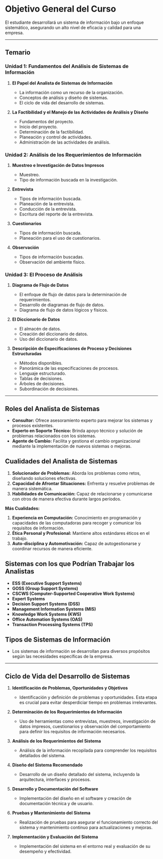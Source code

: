 # Objetivo General del Curso

El estudiante desarrollará un sistema de información bajo un enfoque sistemático, asegurando un alto nivel de eficacia y calidad para una empresa.

---

## Temario

### Unidad 1: Fundamentos del Análisis de Sistemas de Información

1. **El Papel del Analista de Sistemas de Información**
   - La información como un recurso de la organización.
   - Conceptos de análisis y diseño de sistemas.
   - El ciclo de vida del desarrollo de sistemas.
   
2. **La Factibilidad y el Manejo de las Actividades de Análisis y Diseño**
   - Fundamentos del proyecto.
   - Inicio del proyecto.
   - Determinación de la factibilidad.
   - Planeación y control de actividades.
   - Administración de las actividades de análisis.

### Unidad 2: Análisis de los Requerimientos de Información

1. **Muestreo e Investigación de Datos Impresos**
   - Muestreo.
   - Tipo de información buscada en la investigación.

2. **Entrevista**
   - Tipos de información buscada.
   - Planeación de la entrevista.
   - Conducción de la entrevista.
   - Escritura del reporte de la entrevista.

3. **Cuestionarios**
   - Tipos de información buscada.
   - Planeación para el uso de cuestionarios.

4. **Observación**
   - Tipos de información buscadas.
   - Observación del ambiente físico.

### Unidad 3: El Proceso de Análisis

1. **Diagrama de Flujo de Datos**
   - El enfoque de flujo de datos para la determinación de requerimientos.
   - Desarrollo de diagramas de flujo de datos.
   - Diagrama de flujo de datos lógicos y físicos.

2. **El Diccionario de Datos**
   - El almacén de datos.
   - Creación del diccionario de datos.
   - Uso del diccionario de datos.

3. **Descripción de Especificaciones de Proceso y Decisiones Estructuradas**
   - Métodos disponibles.
   - Panorámica de las especificaciones de procesos.
   - Lenguaje estructurado.
   - Tablas de decisiones.
   - Árboles de decisiones.
   - Subordinación de decisiones.

---

## Roles del Analista de Sistemas

- **Consultor:** Ofrece asesoramiento experto para mejorar los sistemas y procesos existentes.
- **Experto en Soporte Técnico:** Brinda apoyo técnico y solución de problemas relacionados con los sistemas.
- **Agente de Cambio:** Facilita y gestiona el cambio organizacional mediante la implementación de nuevos sistemas o mejoras.

## Cualidades del Analista de Sistemas

1. **Solucionador de Problemas:** Aborda los problemas como retos, diseñando soluciones efectivas.
2. **Capacidad de Afrontar Situaciones:** Enfrenta y resuelve problemas de manera sistemática.
3. **Habilidades de Comunicación:** Capaz de relacionarse y comunicarse con otros de manera efectiva durante largos períodos.

**Más Cualidades:**
1. **Experiencia en Computación:** Conocimiento en programación y capacidades de las computadoras para recoger y comunicar los requisitos de información.
2. **Ética Personal y Profesional:** Mantiene altos estándares éticos en el trabajo.
3. **Auto-disciplina y Automotivación:** Capaz de autogestionarse y coordinar recursos de manera eficiente.

## Sistemas con los que Podrían Trabajar los Analistas

- **ESS (Executive Support Systems)**
- **GOSS (Group Support Systems)**
- **CSCWS (Computer-Supported Cooperative Work Systems)**
- **Expert Systems**
- **Decision Support Systems (DSS)**
- **Management Information Systems (MIS)**
- **Knowledge Work Systems (KWS)**
- **Office Automation Systems (OAS)**
- **Transaction Processing Systems (TPS)**

## Tipos de Sistemas de Información

- Los sistemas de información se desarrollan para diversos propósitos según las necesidades específicas de la empresa.

---

## Ciclo de Vida del Desarrollo de Sistemas

1. **Identificación de Problemas, Oportunidades y Objetivos**
   - Identificación y definición de problemas y oportunidades. Esta etapa es crucial para evitar desperdiciar tiempo en problemas irrelevantes.

2. **Determinación de los Requerimientos de Información**
   - Uso de herramientas como entrevistas, muestreos, investigación de datos impresos, cuestionarios y observación del comportamiento para definir los requisitos de información necesarios.

3. **Análisis de los Requerimientos del Sistema**
   - Análisis de la información recopilada para comprender los requisitos detallados del sistema.

4. **Diseño del Sistema Recomendado**
   - Desarrollo de un diseño detallado del sistema, incluyendo la arquitectura, interfaces y procesos.

5. **Desarrollo y Documentación del Software**
   - Implementación del diseño en el software y creación de documentación técnica y de usuario.

6. **Pruebas y Mantenimiento del Sistema**
   - Realización de pruebas para asegurar el funcionamiento correcto del sistema y mantenimiento continuo para actualizaciones y mejoras.

7. **Implementación y Evaluación del Sistema**
   - Implementación del sistema en el entorno real y evaluación de su desempeño y efectividad.

